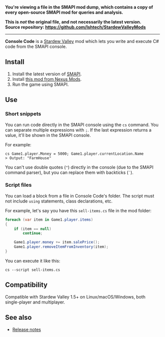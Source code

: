 **You're viewing a file in the SMAPI mod dump, which contains a copy of every open-source SMAPI mod
for queries and analysis.**

**This is _not_ the original file, and not necessarily the latest version.**  
**Source repository: https://github.com/lshtech/StardewValleyMods**

----

**Console Code** is a [Stardew Valley](http://stardewvalley.net/) mod which lets you write and
execute C# code from the SMAPI console.

## Install
1. Install the latest version of [SMAPI](https://smapi.io).
2. Install [this mod from Nexus Mods](http://www.nexusmods.com/stardewvalley/mods/3101).
3. Run the game using SMAPI.

## Use
### Short snippets
You can run code directly in the SMAPI console using the `cs` command. You can separate multiple
expressions with `;`. If the last expression returns a value, it'll be shown in the SMAPI console.

For example:

```
cs Game1.player.Money = 5000; Game1.player.currentLocation.Name
> Output: "FarmHouse"
```

You can't use double quotes (`"`) directly in the console (due to the SMAPI command parser), but
you can replace them with backticks (<code>&#96;</code>).

### Script files
You can load a block from a file in Console Code's folder. The script must not include `using`
statements, class declarations, etc.

For example, let's say you have this `sell-items.cs` file in the mod folder:
```c#
foreach (var item in Game1.player.items)
{
    if (item == null)
        continue;

    Game1.player.money += item.salePrice();
    Game1.player.removeItemFromInventory(item);
}
```

You can execute it like this:
```
cs --script sell-items.cs
```

## Compatibility
Compatible with Stardew Valley 1.5+ on Linux/macOS/Windows, both single-player and multiplayer.

## See also
* [Release notes](release-notes.md)
